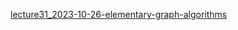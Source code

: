 [lecture31_2023-10-26-elementary-graph-algorithms](../../mooc/hias-algorithm/lecture31_2023-10-26-elementary-graph-algorithms.pdf#page=84)